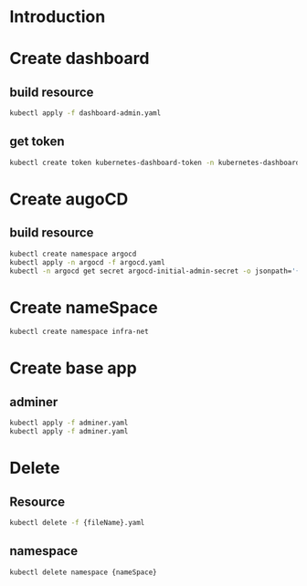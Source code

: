 # Introduction

# Create dashboard
## build resource
```bash
kubectl apply -f dashboard-admin.yaml
```
## get token
```bash
kubectl create token kubernetes-dashboard-token -n kubernetes-dashboard
```

# Create augoCD
## build resource
```bash
kubectl create namespace argocd
kubectl apply -n argocd -f argocd.yaml
kubectl -n argocd get secret argocd-initial-admin-secret -o jsonpath='{.data.password}' | base64 -d
```

# Create nameSpace
```bash
kubectl create namespace infra-net
```

# Create base app
## adminer
```bash
kubectl apply -f adminer.yaml
kubectl apply -f adminer.yaml
```

# Delete
## Resource
```bash
kubectl delete -f {fileName}.yaml
```
## namespace
```bash
kubectl delete namespace {nameSpace}
```